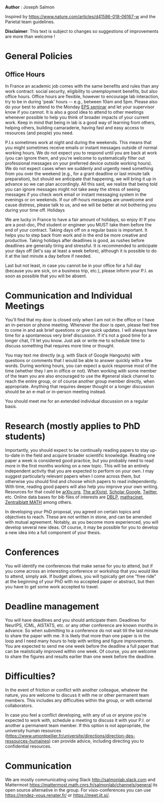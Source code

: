 **Author** : Joseph Salmon

Inspired by https://www.nature.com/articles/d41586-018-06167-w and the Parietal team guidelines.

**Disclaimer**:
This text is subject to changes so suggestions of improvements are more than welcome !


# General Policies

## Office Hours

In France an academic job comes with the same benefits and rules than any work contract: social security, eligibility to unemployment benefits, but also office hours. Office hours are flexible, however to encourage lab interaction, try to be in during 'peak' hours -- e.g., between 10am and 5pm. Please also do your best to attend to the Monday [EPS seminar](https://imag.edu.umontpellier.fr/seminaires/seminaires-eps/) and let your supervisor know if you cannot. It is also a good idea to attend to other meetings whenever possible to help you think of broader impacts of your current work. Keep in mind that being in lab is a good way of learning from others, helping others, building camaraderie, having fast and easy access to resources (and people) you need.

P.I.s sometimes work at night and during the weekends. This means that you might sometimes receive emails or instant messages outside of normal working hours. We do not expect you to respond until you are back at work (you can ignore them, and you're welcome to systematically filter out professional messages on your preferred device outside working hours). We do not expect cases when we suddenly and urgently need something from you over the weekend (e.g., for a grant deadline or last minute talk preparation), but should we anticipate that happening, we will bring it up in advance so we can plan accordingly. All this said, we realize that being told you can ignore messages might not take away the stress of seeing messages if you check work email or instant messaging system in the evenings or on weekends. If our off-hours messages are unwelcome and cause distress, please talk to us, and we will be better at not bothering you during your time off.
Holidays

We are lucky in France to have a fair amount of holidays, so enjoy it! If you are a post-doc, Phd student or engineer you MUST take them before the end of your contract. Taking days off on a regular basis is important. It helps you to step back from work and in the end be more creative and productive. Taking holidays after deadlines is good, as rushes before deadlines are generally tiring and stressful. It is recommended to anticipate your days off (let's say at least a week before), although it is possible to do it at the last minute a day before if needed.

Last but not least, in case you cannot be in your office for a full day (because you are sick, on a business trip, etc.), please inform your P.I. as soon as possible that you will be absent.

# Communication and Individual Meetings

You'll find that my door is closed only when I am not in the office or I have an in-person or phone meeting. Whenever the door is open, please feel free to come in and ask brief questions or give quick updates. I will always have time for a spontaneous very brief discussion. If it's not a good time for a longer chat, I'll let you know. Just ask or write me to schedule time to discuss something that requires more time or thought.

You may text me directly (e.g. with Slack of Google Hangouts) with questions or comments that I would be able to answer quickly with a few words. During working hours, you can expect a quick response most of the time (whether they I am in office or not). When working with some member of the team you are also encouraged to use the #general slack channel to reach the entire group, or of course another group member directly, when appropriate. Anything that requires deeper thought or a longer discussion should be an e-mail or in-person meeting instead.

You should meet me for an extended individual discussion on a regular basis.

# Research (mostly applies to PhD students)

Importantly, you should expect to be continually reading papers to stay up-to-date in the field and acquire broader scientific knowledge. Reading one paper a week is considered good practice, but you probably need to read more in the first months working on a new topic. This will be an entirely independent activity that you are expected to perform on your own. I may suggest particularly relevant papers when I come across them, but otherwise you should find and choose which papers to read independently. With time, reading good papers will also help you improve your own writing.
Resources for that could be [arXiv.org](https://arxiv.org/), [The arXivist](http://arxivist.com/), [Scholar Google](https://scholar.google.fr/), [Twitter](https://twitter.com), etc.
Online data bases for bib files of interests are [DBLP](https://dblp.uni-trier.de/), [mathscinet](https://mathscinet.ams.org/mathscinet/index.html), [Zentralblatt MATH](https://zbmath.org/) among others.


In developing your PhD proposal, you agreed on certain topics and objectives to reach. These are not written in stone, and can be amended with mutual agreement. Notably, as you become more experienced, you will develop several new ideas. Of course, it may be possible for you to develop a new idea into a full component of your thesis.

# Conferences

You will identify me conferences that make sense for you to attend, but if you come across an interesting conference or workshop that you would like to attend, simply ask. If budget allows, you will typically get one "free ride" at the beginning of your PhD with no accepted paper or abstract, but then you have to get some work accepted to travel.

# Deadline management

You will have deadlines and you should anticipate them. Deadlines for NeurIPS, ICML, AISTATS, etc. or any other conference are known months in advance. So when submitting to a conference do not wait till the last minute to share the paper with me. It is likely that more than one paper is in the loop and I need many hours to help with writing and figure improvements. You are expected to send me one week before the deadline a full paper that can be realistically improved within one week. Of course, you are welcome to share the figures and results earlier than one week before the deadline.

# Difficulties?

In the event of friction or conflict with another colleague, whatever the nature, you are welcome to discuss it with me or other permanent team members. This includes any difficulties within the group, or with external collaborators.

In case you feel a conflict developing, with any of us or anyone you're expected to work with, schedule a meeting to discuss it with your P.I. or another a permanent team member. If this option is not appropriate, the university human resources (https://www.umontpellier.fr/universite/directions/direction-des-ressources-humaines) can provide advice, including directing you to confidential resources.

# Communication

We are mostly communicating using Slack http://salmonlab.slack.com and Mattermost https://mattermost.math.cnrs.fr/salmonlab/channels/general its open source alternative in the group.
For visio-conferences you can use https://rendez-vous.renater.fr/ or https://meet.jit.si/.
